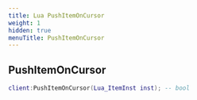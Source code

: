 ```yaml
---
title: Lua PushItemOnCursor
weight: 1
hidden: true
menuTitle: PushItemOnCursor
---
```

## PushItemOnCursor
```lua
client:PushItemOnCursor(Lua_ItemInst inst); -- bool
```
